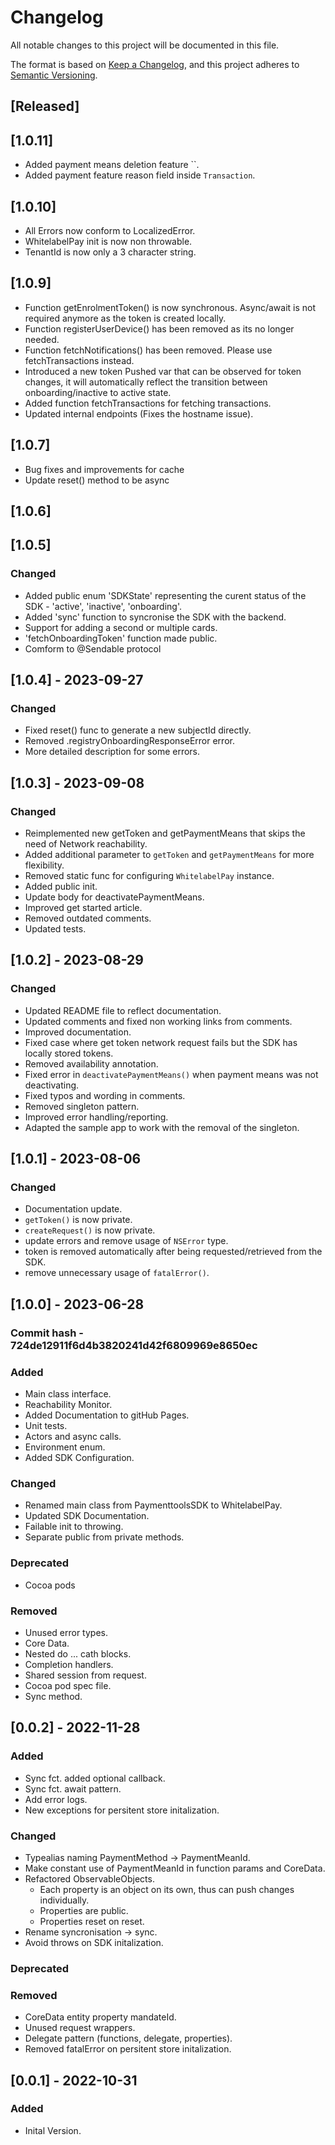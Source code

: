 # Changelog
All notable changes to this project will be documented in this file.

The format is based on [Keep a Changelog](https://keepachangelog.com/en/1.0.0/),
and this project adheres to [Semantic Versioning](https://semver.org/spec/v2.0.0.html).


## [Released]

## [1.0.11]
- Added payment means deletion feature ``.
- Added payment feature reason field inside `Transaction`.

## [1.0.10]
- All Errors now conform to LocalizedError.
- WhitelabelPay init is now non throwable.
- TenantId is now only a 3 character string.

## [1.0.9]
- Function getEnrolmentToken() is now synchronous. Async/await is not required anymore as the token is created locally.
- Function registerUserDevice() has been removed as its no longer needed.
- Function fetchNotifications() has been removed. Please use fetchTransactions instead.
- Introduced a new token Pushed var that can be observed for token changes, it will automatically reflect the transition between onboarding/inactive to active state.
- Added function fetchTransactions for fetching transactions.
- Updated internal endpoints (Fixes the hostname issue).

## [1.0.7]
- Bug fixes and improvements for cache 
- Update reset() method to be async

## [1.0.6]
## [1.0.5]

### Changed 

- Added public enum 'SDKState' representing the curent status of the SDK - 'active', 'inactive', 'onboarding'.
- Added 'sync' function to syncronise the SDK with the backend.
- Support for adding a second or multiple cards.
- 'fetchOnboardingToken' function made public.
- Comform to @Sendable protocol

## [1.0.4] - 2023-09-27

### Changed 
- Fixed reset() func to generate a new subjectId directly.
- Removed .registryOnboardingResponseError error.
- More detailed description for some errors.

## [1.0.3] - 2023-09-08

### Changed 
- Reimplemented new getToken and getPaymentMeans that skips the need of Network reachability.
- Added additional parameter to `getToken` and `getPaymentMeans` for more flexibility.
- Removed static func for configuring `WhitelabelPay` instance.
- Added public init.
- Update body for deactivatePaymentMeans.
- Improved get started article.
- Removed outdated comments.
- Updated tests.

## [1.0.2] - 2023-08-29

### Changed 
- Updated README file to reflect documentation.
- Updated comments and fixed non working links from comments.
- Improved documentation.
- Fixed case where get token network request fails but the SDK has locally stored tokens.
- Removed availability annotation.
- Fixed error in `deactivatePaymentMeans()` when payment means was not deactivating.
- Fixed typos and wording in comments.
- Removed singleton pattern.
- Improved error handling/reporting.
- Adapted the sample app to work with the removal of the singleton.


## [1.0.1] - 2023-08-06

### Changed 
- Documentation update.
- `getToken()` is now private.
- `createRequest()` is now private.
- update errors and remove usage of `NSError` type.
- token is removed automatically after being requested/retrieved from the SDK.
- remove unnecessary usage of `fatalError()`.

## [1.0.0] - 2023-06-28
### Commit hash - 724de12911f6d4b3820241d42f6809969e8650ec

### Added
- Main class interface.
- Reachability Monitor.
- Added Documentation to gitHub Pages.
- Unit tests.
- Actors and async calls.
- Environment enum.
- Added SDK Configuration. 

### Changed 
- Renamed main class from PaymenttoolsSDK to WhitelabelPay.
- Updated SDK Documentation.
- Failable init to throwing.
- Separate public from private methods.

### Deprecated

- Cocoa pods 

### Removed
- Unused error types.
- Core Data.
- Nested do ... cath blocks.
- Completion handlers.
- Shared session from request.
- Cocoa pod spec file.
- Sync method.


## [0.0.2] - 2022-11-28
### Added
- Sync fct. added optional callback.
- Sync fct. await pattern.
- Add error logs.
- New exceptions for persitent store initalization.
### Changed
- Typealias naming PaymentMethod -> PaymentMeanId.
- Make constant use of PaymentMeanId in function params and CoreData.
- Refactored ObservableObjects.
  - Each property is an object on its own, thus can push changes individually.
  - Properties are public.
  - Properties reset on reset.
- Rename syncronisation -> sync.
- Avoid throws on SDK initalization.
### Deprecated
### Removed
- CoreData entity property mandateId.
- Unused request wrappers.
- Delegate pattern (functions, delegate, properties).
- Removed fatalError on persitent store initalization.

## [0.0.1] - 2022-10-31
### Added
- Inital Version.
